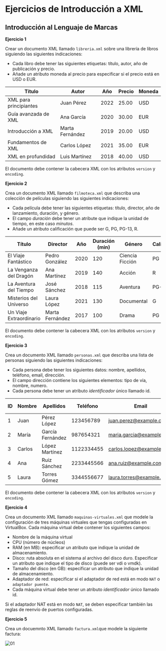 # Ejercicios de Introducción a XML

## Introducción al Lenguaje de Marcas

__Ejercicio 1__

Crear un documento XML llamado `libreria.xml` sobre una librería de libros siguiendo las siguientes indicaciones:

* Cada libro debe tener las siguientes etiquetas: título, autor, año de publicación y precio.
* Añade un atributo moneda al precio para especificar si el precio está en USD o EUR.

| Título                        | Autor         | Año  | Precio  | Moneda |
|-------------------------------|---------------|------|---------|--------|
| XML para principiantes         | Juan Pérez    | 2022 | 25.00   | USD    |
| Guía avanzada de XML           | Ana García    | 2020 | 30.00   | EUR    |
| Introducción a XML             | Marta Fernández| 2019 | 20.00   | USD    |
| Fundamentos de XML             | Carlos López  | 2021 | 35.00   | EUR    |
| XML en profundidad             | Luis Martínez | 2018 | 40.00   | USD    |

El documento debe contener la cabecera XML con los atributos `version` y `encoding`.

__Ejercicio 2__

Crea un documento XML llamado `filmoteca.xml` que describa una colección de películas siguiendo las siguientes indicaciones:

* Cada película debe tener las siguientes etiquetas: título, director, año de lanzamiento, duración, y género.
* El campo _duración_ debe tener un atribute que indique la unidad de tiempo, en este caso _minutos_.
* Añade un atributo calificación que puede ser G, PG, PG-13, R.

| Título                     | Director        | Año  | Duración (min) | Género           | Calificación |
|----------------------------|-----------------|------|----------------|------------------|--------------|
| El Viaje Fantástico         | Pedro González  | 2020 | 120            | Ciencia Ficción  | PG           |
| La Venganza del Dragón      | Ana Martínez    | 2019 | 140            | Acción           | R            |
| La Aventura del Tiempo      | José Sánchez    | 2018 | 115            | Aventura         | PG-13         |
| Misterios del Universo      | Laura López     | 2021 | 130            | Documental       | G            |
| Un Viaje Extraordinario     | Marta Fernández | 2017 | 100            | Drama            | PG           |

El documento debe contener la cabecera XML con los atributos `version` y `encoding`.

__Ejercicio 3__

Crea un documento XML llamado `personas.xml` que describa una lista de personas siguiendo las siguientes indicaciones:

* Cada persona debe tener los siguientes datos: nombre, apellidos, teléfono, email, dirección.
* El campo dirección contiene los siguientes elementos: tipo de vía, nombre, numero.
* Cada persona debe tener un atributo _identificador_ único llamado id.

| ID  | Nombre   | Apellidos         | Teléfono   | Email                    | Vía     | Nombre de la Vía | Número |
|-----|----------|-------------------|------------|--------------------------|---------|------------------|--------|
| 1   | Juan     | Pérez López       | 123456789  | juan.perez@example.com    | Calle   | Gran Vía          | 100    |
| 2   | María    | García Fernández  | 987654321  | maria.garcia@example.com  | Avenida | Constitución      | 50     |
| 3   | Carlos   | López Martínez    | 1122334455 | carlos.lopez@example.com  | Calle   | Serrano           | 35     |
| 4   | Ana      | Ruiz Sánchez      | 2233445566 | ana.ruiz@example.com      | Plaza   | Mayor             | 10     |
| 5   | Laura    | Torres Gómez      | 3344556677 | laura.torres@example.com  | Camino  | El Prado          | 8      |

El documento debe contener la cabecera XML con los atributos `version` y `encoding`.

__Ejercicio 4__

Crea un documento XML llamado `maquinas-virtuales.xml` que modele la configuración de tres máquinas virtuales que tengas configuradas en VirtualBox. Cada máquina virtual debe contener los siguientes campos:

* Nombre de la máquina virtual
* CPU (número de núcleos)
* RAM (en MB): especificar un atributo que indique la unidad de almacenamiento.
* Disco: ruta absoluta en el sistema al archivo del disco duro. Especificar un atributo que indique el tipo de disco (puede ser vdi o vmdk).
* Tamaño del disco (en GB): especificar un atributo que indique la unidad de almacenamiento.
* Adaptador de red: especificar si el adaptador de red está en modo `NAT` o `adaptador puente`.
* Cada máquina virtual debe tener un atributo _identificador_ único llamado id.

Si el adaptador NAT está en modo `NAT`, se deben especificar también las reglas de reenvío de puertos configuradas.

__Ejercicio 5__

Crea un docuemnto XML llamado `factura.xml`que modele la siguiente factura:

![][01]

[01]: ./factura01.webp "01"
